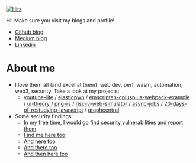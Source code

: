 [![Hits](https://hits.seeyoufarm.com/api/count/incr/badge.svg?url=https%3A%2F%2Fgithub.com%2F9oelM&count_bg=%2379C83D&title_bg=%23555555&icon=&icon_color=%23E7E7E7&title=hits+since+2022&edge_flat=false)](https://hits.seeyoufarm.com)

Hi!
Make sure you visit my blogs and profile!
- [Github blog](https://9oelm.github.io)
- [Medium blog](https://9oelm.medium.com)
- [Linkedin](https://www.linkedin.com/in/7oelm/)

# About me
- I love them all (and excel at them): web dev, perf, wasm, automation, web3, security. Take a look at my projects:
  - [youtube-lite](https://github.com/9oelM/youtube-lite) / [elasticpwn](https://github.com/9oelM/elasticpwn) / [emscripten-cplusplus-webpack-example](https://github.com/9oelM/emscripten-cplusplus-webpack-example) / [ui-theory](https://github.com/9oelM/ui-theory) / [png-rs](https://github.com/9oelM/png-rs) / [risc-v-web-simulator](https://github.com/9oelM/risc-v-web-simulator) / [async-jobs](https://github.com/9oelM/async-jobs) / [20-days-of-restudying-javascript](https://github.com/9oelm/20-days-of-restudying-javascript) / [graphcentral](https://graphcentral.github.io/graph/)
- Some security findings:
  - In my free time, I would go [find security vulnerabilities and report them](https://hackerone.com/9oelm).
  - [Find me here too](https://bugbounty.naver.com/ko/halloffame)
  - [And here too](https://bugbounty.whale.naver.com/en/halloffame)
  - [And there too](https://www.nokia.com/notices/responsible-disclosure/)
  - [And then here too](https://bugcrowd.com/9oelm)
